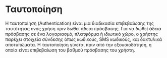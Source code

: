 # Ταυτοποίηση

Η ταυτοποίηση (Authentication) είναι μια διαδικασία επιβεβαίωσης της ταυτότητας ενός χρήση πριν δωθεί άδεια πρόσβασης. Για να δωθεί άδεια πρόσβασης σε ένα λογαριασμό, πλατφόρμα ή ιδιωτικό χώρο, ο χρήστης παρέχει στοιχεία σύνδεσης όπως κωδικούς, SMS κωδικούς, και δακτυλικά αποτυπώματα. Η ταυτοποίηση γίνεται πριν από την εξουσιοδότηση, η οποία είναι επιβεβαίωση του βαθμού πρόσβασης του χρήστη.
